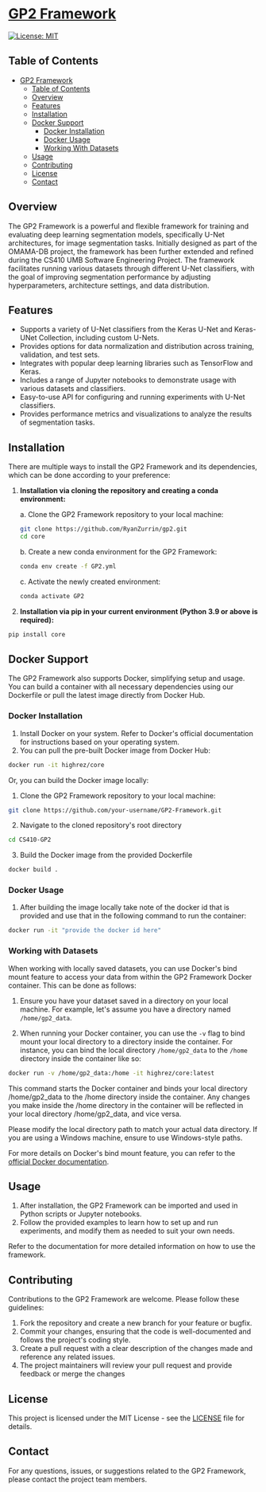 # [GP2 Framework](https://ryanzurrin.github.io/CS410-GP2/gp2/index.html)

[![License: MIT](https://img.shields.io/badge/License-MIT-yellow.svg)](https://opensource.org/licenses/MIT)

## Table of Contents

- [GP2 Framework](#gp2-framework)
  - [Table of Contents](#table-of-contents)
  - [Overview](#overview)
  - [Features](#features)
  - [Installation](#installation)
  - [Docker Support](#docker-support)
    - [Docker Installation](#docker-installation)
    - [Docker Usage](#docker-usage)
    - [Working With Datasets](#working-with-datasets)
  - [Usage](#usage)
  - [Contributing](#contributing)
  - [License](#license)
  - [Contact](#contact)

## Overview

The GP2 Framework is a powerful and flexible framework for training and evaluating deep
learning segmentation models, specifically U-Net architectures, for image segmentation tasks.
Initially designed as part of the OMAMA-DB project, the framework has been further extended
and refined during the CS410 UMB Software Engineering Project. The framework facilitates
running various datasets through different U-Net classifiers, with the goal of improving
segmentation performance by adjusting hyperparameters, architecture settings, and data distribution.

## Features

- Supports a variety of U-Net classifiers from the Keras U-Net and Keras-UNet Collection, including custom U-Nets.
- Provides options for data normalization and distribution across training, validation, and test sets.
- Integrates with popular deep learning libraries such as TensorFlow and Keras.
- Includes a range of Jupyter notebooks to demonstrate usage with various datasets and classifiers.
- Easy-to-use API for configuring and running experiments with U-Net classifiers.
- Provides performance metrics and visualizations to analyze the results of segmentation tasks.

## Installation

There are multiple ways to install the GP2 Framework and its dependencies, which can be done according to your preference:

1. **Installation via cloning the repository and creating a conda environment:**

    a. Clone the GP2 Framework repository to your local machine:
    ```bash
    git clone https://github.com/RyanZurrin/gp2.git
    cd core
    ```
    
    b. Create a new conda environment for the GP2 Framework:
    ```bash
    conda env create -f GP2.yml
    ```
    
    c. Activate the newly created environment:
    ```bash
    conda activate GP2
    ```

2. **Installation via pip in your current environment (Python 3.9 or above is required):**

```bash
pip install core
```

## Docker Support

The GP2 Framework also supports Docker, simplifying setup and usage. You can build a container with all necessary dependencies using our Dockerfile or pull the latest image directly from Docker Hub.

### Docker Installation

1. Install Docker on your system. Refer to Docker's official documentation for instructions based on your operating system.
2. You can pull the pre-built Docker image from Docker Hub:

```bash
docker run -it highrez/core
```

Or, you can build the Docker image locally:

1. Clone the GP2 Framework repository to your local machine:

```bash
git clone https://github.com/your-username/GP2-Framework.git

```

2. Navigate to the cloned repository's root directory

```bash
cd CS410-GP2
```

3. Build the Docker image from the provided Dockerfile

```bash
docker build .
```

### Docker Usage

1. After building the image locally take note of the docker id that is provided and use that in the following command to run the container:

```bash
docker run -it "provide the docker id here"
```

### Working with Datasets

When working with locally saved datasets, you can use Docker's bind mount feature to access your data from within the GP2 Framework Docker container. This can be done as follows:

1. Ensure you have your dataset saved in a directory on your local machine. For example, let's assume you have a directory named `/home/gp2_data`.

2. When running your Docker container, you can use the `-v` flag to bind mount your local directory to a directory inside the container. For instance, you can bind the local directory `/home/gp2_data` to the `/home` directory inside the container like so:

```bash
docker run -v /home/gp2_data:/home -it highrez/core:latest
```

This command starts the Docker container and binds your local directory /home/gp2_data to the /home directory inside the container. Any changes you make inside the /home directory in the container will be reflected in your local directory /home/gp2_data, and vice versa.

Please modify the local directory path to match your actual data directory. If you are using a Windows machine, ensure to use Windows-style paths.

For more details on Docker's bind mount feature, you can refer to the [official Docker documentation](https://docs.docker.com/storage/bind-mounts/).


## Usage

1. After installation, the GP2 Framework can be imported and used in Python scripts or Jupyter notebooks.
2. Follow the provided examples to learn how to set up and run experiments, and modify them as needed to suit your own needs.

Refer to the documentation for more detailed information on how to use the framework.



## Contributing

Contributions to the GP2 Framework are welcome. Please follow these guidelines:

1. Fork the repository and create a new branch for your feature or bugfix.
2. Commit your changes, ensuring that the code is well-documented and follows the project's coding style.
3. Create a pull request with a clear description of the changes made and reference any related issues.
4. The project maintainers will review your pull request and provide feedback or merge the changes

## License

This project is licensed under the MIT License - see the [LICENSE](LICENSE) file for details.

## Contact

For any questions, issues, or suggestions related to the GP2 Framework, please contact the project team members.
